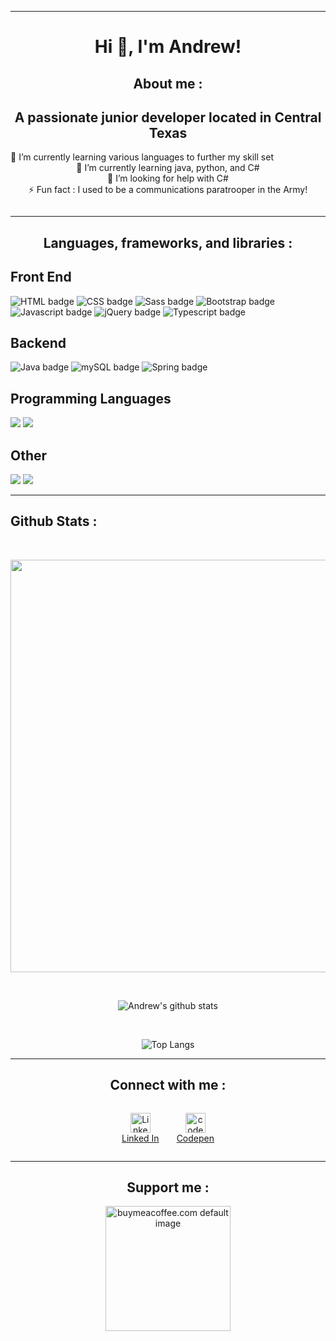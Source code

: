 <hr>
<!-- header -->
<h1 align="center">Hi 👋, I'm <span class="bold">Andrew!</span></h1>
<!-- about me -->
<h2 align="center" style="font-weight: bold">About me :</h2>
<h2 align="center">A passionate junior developer located in Central Texas</h2>
<!-- tidbits -->
<div class="center mt-2"> 🔭 I’m currently learning <span class="bold">various languages</span>  to further my skill set</div>
<div align="center"> 🌱 I’m currently learning <span class="bold">java, python, and C#</span></div>
<div align="center"> 🤔 I’m looking for help with C#</div>
<div align="center" style="margin-bottom: 2em;"> ⚡ <span class="bold">Fun fact :</span> I used to be a <span class="bold">communications paratrooper in the Army!</span></div>
<hr>
<!-- * programming details -->
<div>
  <div>
    <h2 align="center"><strong>Languages, frameworks, and libraries :</strong></h2>
    <h2 class="bold">Front End</h2>
    <p class="left">
      <img src="https://img.shields.io/badge/html%20-%23E34F26.svg?&style=for-the-badge&logo=html5&logoColor=white" alt="HTML badge"/>
      <img src="https://img.shields.io/badge/css%20-%231572B6.svg?&style=for-the-badge&logo=css3&color=264DE4" alt="CSS badge"/>
      <img src="https://img.shields.io/badge/sass%20-%231572B6.svg?&style=for-the-badge&logo=sass3&color=C76494" alt="Sass badge"/>
      <img src="https://img.shields.io/badge/bootstrap%20-%23563D7C.svg?&style=for-the-badge&logo=bootstrap&logoColor=white&color=8815DF" alt="Bootstrap badge"/>
      <img src="https://img.shields.io/badge/javascript%20-%23323330.svg?&style=for-the-badge&logo=javascript" alt="Javascript badge"/>
      <img src="https://img.shields.io/badge/jquery%20-%230769AD.svg?&style=for-the-badge&logo=jquery&logoColor=white" alt="jQuery badge"/>
      <img src="https://img.shields.io/badge/typescript%20-%230769AD.svg?&style=for-the-badge&logo=typescript&logoColor=3178C6&color=000" alt="Typescript badge"/>
    </p>
  </div>
  <div>
    <h2 class="bold">Backend</h2>
    <div>
      <p class="left">
        <img src="https://img.shields.io/badge/java-%23ED8B00.svg?&style=for-the-badge&logo=java&logoColor=white" alt="Java badge"/>
        <img src="https://img.shields.io/badge/mysql-%2300f.svg?&style=for-the-badge&logo=mysql&logoColor=fff&color=159" alt="mySQL badge"/>
        <img src="https://img.shields.io/badge/spring%20-%236DB33F.svg?&style=for-the-badge&logo=spring&logoColor=white" alt="Spring badge"/>
      </p>
    </div>
  </div>
  <div>
    <h2 class="bold">Programming Languages</h2>
    <div>
      <p class="left">
        <img src="https://img.shields.io/badge/python-%23ED8B00.svg?&style=for-the-badge&logo=python&logoColor=blue&color=F7CE43"/>
        <img src="https://img.shields.io/badge/c_sharp-%2300f.svg?&style=for-the-badge&logo=csharp&logoColor=white&color=36018D"/>
      </p>
    </div>
  </div>
    <div>
    <h2 class="bold">Other</h2>
    <div>
      <p class="left">
        <img src="https://img.shields.io/badge/git%20-%236DB33F.svg?&style=for-the-badge&logo=git&logoColor=white&color=f00"/>
        <img src="https://img.shields.io/badge/github%20-%236DB33F.svg?&style=for-the-badge&logo=github&logoColor=white&color=000"/>
      </p>
    </div>
  </div>
</div>
<hr>
<div>
  <h2 class="center bold">Github Stats :</h2>
  </br>
  <p align="center">
    <img width="660" src="https://github-profile-trophy.vercel.app/?username=andrew-neely-82&theme=juicyfresh">
  </p>

&nbsp; <p align="center">
![Andrew's github stats](https://github-readme-stats.vercel.app/api?username=andrew-neely-82&show_icons=true&theme=synthwave&count_private=true&hide=stars,issues)

  </p>

&nbsp; <p align="center">
![Top Langs](https://github-readme-stats.vercel.app/api/top-langs/?username=andrew-neely-82&theme=synthwave&layout=compact)

  </p>
</div>

<hr>

<!-- * Connect with me Section -->
<div align="center">
  <h2 class="bold">Connect with me :</h2>
  <div class="border" style="display: flex; justify-content: center; align-items: space-evenly; margin: 1em 0; padding: 1em; border-radius: 1em;">  
    <div style="display: flex; flex-direction: column; justify-content: center; align-items: center; padding: 0 1em 0 1em;">
      <a href="https://www.linkedin.com/in/andrewneely82" target="_blank" rel="noreferrer">
        <img src="https://raw.githubusercontent.com/danielcranney/readme-generator/main/public/icons/socials/linkedin.svg" width="32" height="32" alt="LinkedIn"/>
      </a>
      <span><a href="https://www.codepen.io/Andrew-Neely-82" target="_blank" rel="noreferrer">Linked In</a></span>
    </div>
    <div style="display: flex; flex-direction: column; justify-content: center; align-items: center; padding: 0 1em 0 1em;">
      <a href="https://www.codepen.io/Andrew-Neely-82" target="_blank" rel="noreferrer">
        <img src="https://raw.githubusercontent.com/danielcranney/readme-generator/main/public/icons/socials/codepen-dark.svg" width="32" height="32" alt="codepen image"/>
      </a>
      <span><a href="https://www.codepen.io/Andrew-Neely-82" target="_blank" rel="noreferrer">Codepen</a></span>
    </div>
  </div>
</div>
<hr>

<div align="center">
  <h2 class="bold">Support me :</h2>
  <div style="margin: 1em 0;">
    <a href="https://www.buymeacoffee.com/AndrewNeely82">
      <img src="https://cdn.buymeacoffee.com/buttons/v2/default-yellow.png" width="200" alt="buymeacoffee.com default image"/>
    </a>
  </div>
</div>

<!-- ### Hi there 👋

<!--
**Andrew-Neely-82/Andrew-Neely-82** is a ✨ _special_ ✨ repository because its `README.md` (this file) appears on your GitHub profile.

Here are some ideas to get you started:

- 🔭 I’m currently working on ...
- 🌱 I’m currently learning ...
- 👯 I’m looking to collaborate on ...
- 🤔 I’m looking for help with C#
- 💬 Ask me about ...
- 📫 How to reach me: ...
- 😄 Pronouns: ...
- ⚡ Fun fact: ...
-->

<!-- <p align="center"> <img src="https://komarev.com/ghpvc/?username=andrew-neely-82&label=Profile%20views&color=0e75b6&style=flat" alt="andrew-neely-82" /> </p>
</br> -->
<!-- </br> -->
<!-- <p align="center">
  <a href="https://twitter.com/" target="blank">
    <img src="https://img.shields.io/twitter/follow/?logo=twitter&style=for-the-badge" alt="" />
  </a>
</p> -->

<!-- ! reference stuff for readme -->

<!-- ? contributions streak -->
<!-- <p align="center">
  <img align="center" src="https://github-readme-streak-stats.herokuapp.com/?user=andrew-neely-82&" alt="andrew-neely-82" />
</p> -->

<!-- <div>
  <p align="start">
    * HTML
    <a href="https://www.w3.org/html/" target="_blank" rel="noreferrer">
      <img src="https://raw.githubusercontent.com/devicons/devicon/master/icons/html5/html5-original-wordmark.svg" alt="html5" width="40" height="40"/>
    </a>
    * CSS
    <a href="https://www.w3schools.com/css/" target="_blank" rel="noreferrer">
      <img src="https://raw.githubusercontent.com/devicons/devicon/master/icons/css3/css3-original-wordmark.svg" alt="css3" width="40" height="40"/>
    </a>
    * Bootstrap
    <a href="https://getbootstrap.com" target="_blank" rel="noreferrer">
      <img src="https://raw.githubusercontent.com/devicons/devicon/master/icons/bootstrap/bootstrap-plain-wordmark.svg" alt="bootstrap" width="40" height="40"/>
    </a>
    * Javascript
    <a href="https://developer.mozilla.org/en-US/docs/Web/JavaScript" target="_blank" rel="noreferrer">
      <img src="https://raw.githubusercontent.com/devicons/devicon/master/icons/javascript/javascript-original.svg" alt="javascript" width="40" height="40"/>
    </a>
    * jQuery
    <a href="https://jquery.com" target="_blank" rel="noreferrer">
      <img src="https://raw.githubusercontent.com/devicons/devicon/master/icons/jquery/jquery-original-wordmark.svg" alt="jquery" width="40" height="40"/>
    </a>
    * Typescript
    <a href="https://www.typescriptlang.org/" target="_blank" rel="noreferrer">
      <img src="https://raw.githubusercontent.com/devicons/devicon/master/icons/typescript/typescript-original.svg" alt="typescript" width="40" height="40"/>
    </a>
  </p>
</div> -->

<!-- <h2 align="start">Backend</h2>
<div>
  <p align="start">
    * Java
    <a href="https://www.java.com" target="_blank" rel="noreferrer">
      <img src="https://raw.githubusercontent.com/devicons/devicon/master/icons/java/java-original.svg" alt="java" width="40" height="40"/>
    </a>
    * mongoDB
    <a href="https://www.mongodb.com/" target="_blank" rel="noreferrer">
      <img src="https://raw.githubusercontent.com/devicons/devicon/master/icons/mongodb/mongodb-original-wordmark.svg" alt="mongodb" width="40" height="40"/>
    </a>
    * mySQL
    <a href="https://www.mysql.com/" target="_blank" rel="noreferrer">
      <img src="https://raw.githubusercontent.com/devicons/devicon/master/icons/mysql/mysql-original-wordmark.svg" alt="mysql" width="40" height="40"/>
    </a>
  </p>
</div> -->

<!-- <h2 align="start">Other</h2>
<div align="start">
  * Python
  <a href="https://www.python.org" target="_blank" rel="noreferrer">
    <img src="https://raw.githubusercontent.com/devicons/devicon/master/icons/python/python-original.svg" alt="python" width="40" height="40"/>
  </a>
  * C#
  <a href="https://www.w3schools.com/cs/" target="_blank" rel="noreferrer">
    <img src="https://raw.githubusercontent.com/devicons/devicon/master/icons/csharp/csharp-original.svg" alt="csharp" width="40" height="40"/>
  </a>
  * Git
  <a href="https://git-scm.com/" target="_blank" rel="noreferrer">
      <img src="https://www.vectorlogo.zone/logos/git-scm/git-scm-icon.svg" alt="git" width="40" height="40"/>
  </a>
</div> -->

<!-- github stats -->
<!-- <p align="center">
  <img align="center" src="https://github-readme-stats.vercel.app/api/top-langs?username=andrew-neely-82&show_icons=true&locale=en&layout=compact" alt="andrew-neely-82" />
</p> -->

